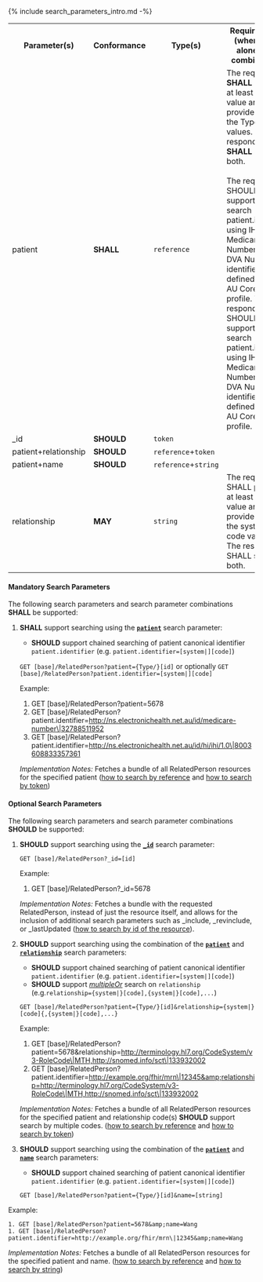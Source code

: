 {% include search_parameters_intro.md -%}
<table class="list">
<tbody>
  <tr>
    <th>Parameter(s)</th>
    <th>Conformance</th>
    <th>Type(s)</th>
    <th>Requirements (when used alone or in combination)</th>
  </tr>
  <tr>
        <td>patient</td>
        <td><b>SHALL</b></td>
        <td><code>reference</code></td>
        <td>The requester <b>SHALL</b> provide at least an id value and <b>MAY</b> provide both the Type and id values. The responder <b>SHALL</b> support both.<br/><br/>The requester SHOULD support chained search patient.identifier using IHI, Medicare Number, and DVA Number identifiers as defined in the AU Core Patient profile. The responder SHOULD support chained search patient.identifier using IHI, Medicare Number, and DVA Number identifiers as defined in the AU Core Patient profile.
        </td>
  </tr>
    <tr>
        <td>_id</td>
        <td><b>SHOULD</b></td>
        <td><code>token</code></td>
        <td></td>
  </tr>
  <tr>
        <td>patient+relationship</td>
        <td><b>SHOULD</b></td>
        <td><code>reference</code>+<code>token</code></td>
        <td></td>
  </tr>
    <tr>
        <td>patient+name</td>
        <td><b>SHOULD</b></td>
        <td><code>reference</code>+<code>string</code></td>
        <td></td>
  </tr>
   <tr>
        <td>relationship</td>
        <td><b>MAY</b></td>
        <td><code>string</code></td>
        <td>The requester SHALL provide at least a code value and MAY provide both the system and code values. The responder SHALL support both.</td>
  </tr>
 </tbody>
</table>


#### Mandatory Search Parameters

The following search parameters and search parameter combinations **SHALL** be supported:


1. **SHALL** support searching using the **[`patient`](https://hl7.org/fhir/R4/relatedperson.html#search)** search parameter:
    - **SHOULD** support chained searching of patient canonical identifier `patient.identifier` (e.g. `patient.identifier=[system|][code]`)

    `GET [base]/RelatedPerson?patient={Type/}[id]` or optionally `GET [base]/RelatedPerson?patient.identifier=[system|][code]`

    Example:
    
      1. GET [base]/RelatedPerson?patient=5678
      1. GET [base]/RelatedPerson?patient.identifier=http://ns.electronichealth.net.au/id/medicare-number\|32788511952
      1. GET [base]/RelatedPerson?patient.identifier=http://ns.electronichealth.net.au/id/hi/ihi/1.0\|8003608833357361 

    *Implementation Notes:* Fetches a bundle of all RelatedPerson resources for the specified patient ([how to search by reference](http://hl7.org/fhir/R4/search.html#reference) and [how to search by token](http://hl7.org/fhir/R4/search.html#token))

#### Optional Search Parameters

The following search parameters and search parameter combinations **SHOULD** be supported:

1. **SHOULD** support searching using the **[`_id`](https://hl7.org/fhir/R4/relatedperson.html#search)** search parameter:
    
    `GET [base]/RelatedPerson?_id=[id]`

    Example:
    
      1. GET [base]/RelatedPerson?_id=5678

    *Implementation Notes:* Fetches a bundle with the requested RelatedPerson, instead of just the resource itself, and allows for the inclusion of additional search parameters such as _include, _revinclude, or _lastUpdated ([how to search by id of the resource](https://hl7.org/fhir/r4/search.html#id)).


1. **SHOULD** support searching using the combination of the **[`patient`](https://hl7.org/fhir/R4/relatedperson.html#search)** and **[`relationship`](https://hl7.org/fhir/R4/relatedpersone.html#search)** search parameters:
    - **SHOULD** support chained searching of patient canonical identifier `patient.identifier` (e.g. `patient.identifier=[system|][code]`)
    - **SHOULD** support *[multipleOr](http://hl7.org/fhir/R4/searchparameter-definitions.html#SearchParameter.multipleOr)* search on `relationship` (e.g.`relationship={system|}[code],{system|}[code],...`)


    `GET [base]/RelatedPerson?patient={Type/}[id]&relationship={system|}[code]{,{system|}[code],...}`

    Example:
    
      1. GET [base]/RelatedPerson?patient=5678&amp;relationship=http://terminology.hl7.org/CodeSystem/v3-RoleCode\|MTH,http://snomed.info/sct\|133932002
      1. GET [base]/RelatedPerson?patient.identifier=http://example.org/fhir/mrn\|12345&amp;relationship=http://terminology.hl7.org/CodeSystem/v3-RoleCode\|MTH,http://snomed.info/sct\|133932002

    *Implementation Notes:* Fetches a bundle of all RelatedPerson resources for the specified patient and relationship code(s) **SHOULD** support search by multiple codes. ([how to search by reference](http://hl7.org/fhir/R4/search.html#reference) and [how to search by token](http://hl7.org/fhir/R4/search.html#token))

1. **SHOULD** support searching using the combination of the **[`patient`](https://hl7.org/fhir/R4/relatedperson.html#search)** and **[`name`](https://hl7.org/fhir/R4/relatedperson.html#search)** search parameters:
    - **SHOULD** support chained searching of patient canonical identifier `patient.identifier` (e.g. `patient.identifier=[system|][code]`)

    `GET [base]/RelatedPerson?patient={Type/}[id]&name=[string]`

Example:

    1. GET [base]/RelatedPerson?patient=5678&amp;name=Wang
    1. GET [base]/RelatedPerson?patient.identifier=http://example.org/fhir/mrn\|12345&amp;name=Wang

   *Implementation Notes:* Fetches a bundle of all RelatedPerson resources for the specified patient and name. ([how to search by reference](http://hl7.org/fhir/R4/search.html#reference) and [how to search by string](http://hl7.org/fhir/R4/search.html#string))

  